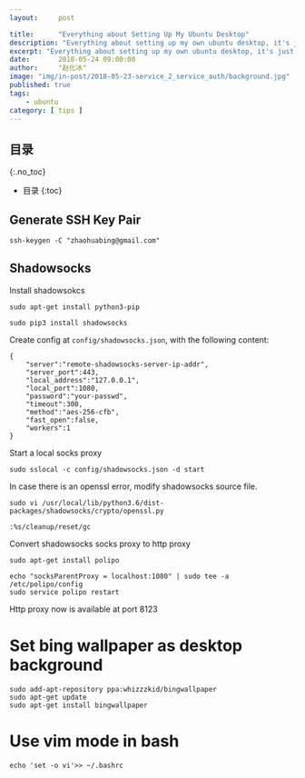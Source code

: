 ```yaml
---
layout:     post

title:      "Everything about Setting Up My Ubuntu Desktop"
description: "Everything about setting up my own ubuntu desktop, it's just a note in case I need it later"
excerpt: "Everything about setting up my own ubuntu desktop, it's just a note in case I need it later"
date:       2018-05-24 09:00:00
author:     "赵化冰"
image: "img/in-post/2018-05-23-service_2_service_auth/background.jpg"
published: true 
tags:
    - ubuntu 
category: [ tips ]    
---
```


## 目录
{:.no_toc}

* 目录
{:toc}

## Generate SSH Key Pair

```
ssh-keygen -C "zhaohuabing@gmail.com"
```

## Shadowsocks

Install shadowsokcs    

```
sudo apt-get install python3-pip

sudo pip3 install shadowsocks
```

Create config at ```config/shadowsocks.json```, with the following content:    

```
{
	"server":"remote-shadowsocks-server-ip-addr",
	"server_port":443,
	"local_address":"127.0.0.1",
	"local_port":1080,
	"password":"your-passwd",
	"timeout":300,
	"method":"aes-256-cfb",
	"fast_open":false,
	"workers":1
}
```

Start a local socks proxy 

```
sudo sslocal -c config/shadowsocks.json -d start
```

In case there is an openssl error, modify shadowsocks source file.

```
sudo vi /usr/local/lib/python3.6/dist-packages/shadowsocks/crypto/openssl.py 

:%s/cleanup/reset/gc
```

Convert shadowsocks socks proxy to http proxy

```
sudo apt-get install polipo

echo "socksParentProxy = localhost:1080" | sudo tee -a /etc/polipo/config 
sudo service polipo restart
```

Http proxy now is available at port 8123

# Set bing wallpaper as desktop background

```
sudo add-apt-repository ppa:whizzzkid/bingwallpaper
sudo apt-get update
sudo apt-get install bingwallpaper
```

# Use vim mode in bash

```
echo 'set -o vi'>> ~/.bashrc
```
